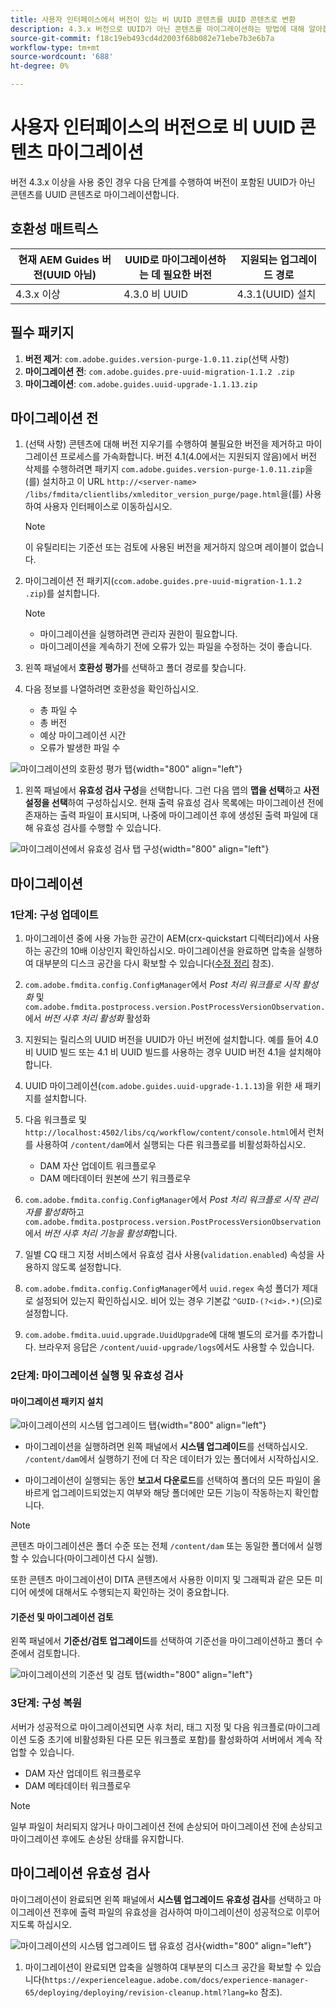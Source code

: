 ```yaml
---
title: 사용자 인터페이스에서 버전이 있는 비 UUID 콘텐츠를 UUID 콘텐츠로 변환
description: 4.3.x 버전으로 UUID가 아닌 콘텐츠를 마이그레이션하는 방법에 대해 알아봅니다.
source-git-commit: f18c19eb493cd4d2003f68b082e71ebe7b3e6b7a
workflow-type: tm+mt
source-wordcount: '688'
ht-degree: 0%

---
```


# 사용자 인터페이스의 버전으로 비 UUID 콘텐츠 마이그레이션

버전 4.3.x 이상을 사용 중인 경우 다음 단계를 수행하여 버전이 포함된 UUID가 아닌 콘텐츠를 UUID 콘텐츠로 마이그레이션합니다.

## 호환성 매트릭스

| 현재 AEM Guides 버전(UUID 아님) | UUID로 마이그레이션하는 데 필요한 버전 | 지원되는 업그레이드 경로 |
|---|---|---|
| 4.3.x 이상 | 4.3.0 비 UUID | 4.3.1(UUID) 설치 |

## 필수 패키지

1. **버전 제거**: `com.adobe.guides.version-purge-1.0.11.zip`(선택 사항)
1. **마이그레이션 전**: `com.adobe.guides.pre-uuid-migration-1.1.2 .zip`
1. **마이그레이션**: `com.adobe.guides.uuid-upgrade-1.1.13.zip`



## 마이그레이션 전

1. (선택 사항) 콘텐츠에 대해 버전 지우기를 수행하여 불필요한 버전을 제거하고 마이그레이션 프로세스를 가속화합니다. 버전 4.1(4.0에서는 지원되지 않음)에서 버전 삭제를 수행하려면 패키지 `com.adobe.guides.version-purge-1.0.11.zip`을(를) 설치하고 이 URL `http://<server-name> /libs/fmdita/clientlibs/xmleditor_version_purge/page.html`을(를) 사용하여 사용자 인터페이스로 이동하십시오.

   >[!NOTE]
   >
   >이 유틸리티는 기준선 또는 검토에 사용된 버전을 제거하지 않으며 레이블이 없습니다.
1. 마이그레이션 전 패키지(`ccom.adobe.guides.pre-uuid-migration-1.1.2 .zip`)를 설치합니다.

   >[!NOTE]
   >
   >* 마이그레이션을 실행하려면 관리자 권한이 필요합니다.
   >* 마이그레이션을 계속하기 전에 오류가 있는 파일을 수정하는 것이 좋습니다.

1. 왼쪽 패널에서 **호환성 평가**&#x200B;를 선택하고 폴더 경로를 찾습니다.
1. 다음 정보를 나열하려면 호환성을 확인하십시오.
   * 총 파일 수
   * 총 버전
   * 예상 마이그레이션 시간
   * 오류가 발생한 파일 수



![마이그레이션의 호환성 평가 탭](assets/migration-compatibility-assessment.png){width="800" align="left"}


1. 왼쪽 패널에서 **유효성 검사 구성**&#x200B;을 선택합니다. 그런 다음 맵의 **맵을 선택**&#x200B;하고 **사전 설정을 선택**&#x200B;하여 구성하십시오. 현재 출력 유효성 검사 목록에는 마이그레이션 전에 존재하는 출력 파일이 표시되며, 나중에 마이그레이션 후에 생성된 출력 파일에 대해 유효성 검사를 수행할 수 있습니다.

![마이그레이션에서 유효성 검사 탭 구성](assets/migration-configure-validation.png){width="800" align="left"}




## 마이그레이션

### 1단계: 구성 업데이트

1. 마이그레이션 중에 사용 가능한 공간이 AEM(crx-quickstart 디렉터리)에서 사용하는 공간의 10배 이상인지 확인하십시오. 마이그레이션을 완료하면 압축을 실행하여 대부분의 디스크 공간을 다시 확보할 수 있습니다([수정 정리](https://experienceleague.adobe.com/docs/experience-manager-65/deploying/deploying/revision-cleanup.html?lang=ko) 참조).

1. `com.adobe.fmdita.config.ConfigManager`에서 *Post 처리 워크플로 시작 활성화* 및 `com.adobe.fmdita.postprocess.version.PostProcessVersionObservation.`에서 *버전 사후 처리 활성화* 활성화

1. 지원되는 릴리스의 UUID 버전을 UUID가 아닌 버전에 설치합니다. 예를 들어 4.0 비 UUID 빌드 또는 4.1 비 UUID 빌드를 사용하는 경우 UUID 버전 4.1을 설치해야 합니다.

1. UUID 마이그레이션(`com.adobe.guides.uuid-upgrade-1.1.13`)을 위한 새 패키지를 설치합니다.

1. 다음 워크플로 및 `http://localhost:4502/libs/cq/workflow/content/console.html`에서 런처를 사용하여 `/content/dam`에서 실행되는 다른 워크플로를 비활성화하십시오.

   * DAM 자산 업데이트 워크플로우
   * DAM 메타데이터 원본에 쓰기 워크플로우

1. `com.adobe.fmdita.config.ConfigManager`에서 *Post 처리 워크플로 시작 관리자를 활성화*&#x200B;하고 `com.adobe.fmdita.postprocess.version.PostProcessVersionObservation`에서 *버전 사후 처리 기능을 활성화*&#x200B;합니다.

1. 일별 CQ 태그 지정 서비스에서 유효성 검사 사용(`validation.enabled`) 속성을 사용하지 않도록 설정합니다.

1. `com.adobe.fmdita.config.ConfigManager`에서 `uuid.regex` 속성 폴더가 제대로 설정되어 있는지 확인하십시오. 비어 있는 경우 기본값 `^GUID-(?<id>.*)`(으)로 설정합니다.
1. `com.adobe.fmdita.uuid.upgrade.UuidUpgrade`에 대해 별도의 로거를 추가합니다. 브라우저 응답은 `/content/uuid-upgrade/logs`에서도 사용할 수 있습니다.

### 2단계: 마이그레이션 실행 및 유효성 검사

#### 마이그레이션 패키지 설치

![마이그레이션의 시스템 업그레이드 탭](assets/migration-system-upgrade.png){width="800" align="left"}

* 마이그레이션을 실행하려면 왼쪽 패널에서 **시스템 업그레이드**&#x200B;를 선택하십시오. `/content/dam`에서 실행하기 전에 더 작은 데이터가 있는 폴더에서 시작하십시오.

* 마이그레이션이 실행되는 동안 **보고서 다운로드**&#x200B;를 선택하여 폴더의 모든 파일이 올바르게 업그레이드되었는지 여부와 해당 폴더에만 모든 기능이 작동하는지 확인합니다.


>[!NOTE]
>
> 콘텐츠 마이그레이션은 폴더 수준 또는 전체 `/content/dam` 또는 동일한 폴더에서 실행할 수 있습니다(마이그레이션 다시 실행).

또한 콘텐츠 마이그레이션이 DITA 콘텐츠에서 사용한 이미지 및 그래픽과 같은 모든 미디어 에셋에 대해서도 수행되는지 확인하는 것이 중요합니다.

#### 기준선 및 마이그레이션 검토

왼쪽 패널에서 **기준선/검토 업그레이드**&#x200B;를 선택하여 기준선을 마이그레이션하고 폴더 수준에서 검토합니다.

![마이그레이션의 기준선 및 검토 탭](assets/migration-baseline-review-upgrade.png){width="800" align="left"}


### 3단계: 구성 복원

서버가 성공적으로 마이그레이션되면 사후 처리, 태그 지정 및 다음 워크플로(마이그레이션 도중 초기에 비활성화된 다른 모든 워크플로 포함)를 활성화하여 서버에서 계속 작업할 수 있습니다.

* DAM 자산 업데이트 워크플로우
* DAM 메타데이터 워크플로우

>[!NOTE]
>
>일부 파일이 처리되지 않거나 마이그레이션 전에 손상되어 마이그레이션 전에 손상되고 마이그레이션 후에도 손상된 상태를 유지합니다.

## 마이그레이션 유효성 검사

마이그레이션이 완료되면 왼쪽 패널에서 **시스템 업그레이드 유효성 검사**&#x200B;를 선택하고 마이그레이션 전후에 출력 파일의 유효성을 검사하여 마이그레이션이 성공적으로 이루어지도록 하십시오.

![마이그레이션의 시스템 업그레이드 탭 유효성 검사](assets/migration-validate-system-upgrade.png){width="800" align="left"}


1. 마이그레이션이 완료되면 압축을 실행하여 대부분의 디스크 공간을 확보할 수 있습니다(`https://experienceleague.adobe.com/docs/experience-manager-65/deploying/deploying/revision-cleanup.html?lang=ko` 참조).

